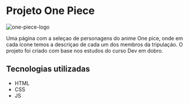 # Projeto One Piece

![one-piece-logo](https://github.com/Gisele-Nuness/projeto-one-piece/assets/133158107/1f7925d6-be39-445d-8f62-18919783805f)

Uma página com a seleçao de personagens do anime One pice, onde em cada ícone temos a descriçao de cada um dos membros da tripulaçáo.
O projeto foi criado com base nos estudos do curso Dev em dobro.

## Tecnologias utilizadas
<ul>
  <li>HTML</li>
  <li>CSS</li>
  <li>JS</li>
</ul>
